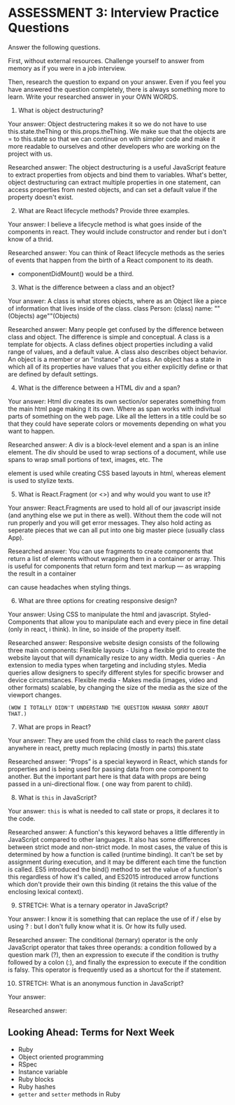 # ASSESSMENT 3: Interview Practice Questions

Answer the following questions.

First, without external resources. Challenge yourself to answer from memory as if you were in a job interview.

Then, research the question to expand on your answer. Even if you feel you have answered the question completely, there is always something more to learn. Write your researched answer in your OWN WORDS.


1. What is object destructuring?

  Your answer: Object destructering makes it so we do not have to use this.state.theThing or this.props.theThing. We make sue that the objects are = to this.state so that we can continue on with simpler code and make it more readable to ourselves and other developers who are working on the project with us.

  Researched answer: The object destructuring is a useful JavaScript feature to extract properties from objects and bind them to variables. What's better, object destructuring can extract multiple properties in one statement, can access properties from nested objects, and can set a default value if the property doesn't exist.



2. What are React lifecycle methods? Provide three examples.

  Your answer: I believe a lifecycle method is what goes inside of the components in react. They would include constructor and render but i don't know of a thrid.  

  Researched answer: You can think of React lifecycle methods as the series of events that happen from the birth of a React component to its death. 
  - componentDidMount() would be a third.



3. What is the difference between a class and an object?

  Your answer: A class is what stores objects, where as an Object like a piece of information that lives inside of the class. 
  class Person: (class)
  name: "" (Objects)
  age""(Objects) 

  Researched answer: Many people get confused by the difference between class and object. The difference is simple and conceptual. A class is a template for objects. A class defines object properties including a valid range of values, and a default value. A class also describes object behavior. An object is a member or an "instance" of a class. An object has a state in which all of its properties have values that you either explicitly define or that are defined by default settings.



4. What is the difference between a HTML div and a span?

  Your answer: Html div creates its own section/or seperates something from the main html page making it its own. Where as span works with indivitual parts of something on the web page. Like all the letters in a title could be <span> so that they could have seperate colors or movements depending on what you want to happen.

  Researched answer: A div is a block-level element and a span is an inline element. The div should be used to wrap sections of a document, while use spans to wrap small portions of text, images, etc. The <div> element is used while creating CSS based layouts in html, whereas <span> element is used to stylize texts.



5. What is React.Fragment (or <>) and why would you want to use it?

  Your answer: React.Fragments are used to hold all of our javascript inside (and anything else we put in there as well). Without them the code will not run properly and you will get error messages. They also hold acting as seperate pieces that we can all put into one big master piece (usually class App).

  Researched answer: You can use fragments to create components that return a list of elements without wrapping them in a container or array. This is useful for components that return form and text markup — as wrapping the result in a container <div> can cause headaches when styling things.



6. What are three options for creating responsive design?

  Your answer: Using CSS to manipulate the html and javascript. Styled-Components that allow you to manipulate each and every piece in fine detail (only in react, i think). In line, so inside of the property itself.

  Researched answer: 
  Responsive website design consists of the following three main components:
    Flexible layouts - Using a flexible grid to create the website layout that will dynamically resize to any width.
    Media queries - An extension to media types when targeting and including styles. Media queries allow designers to specify different styles for specific browser and device circumstances.
    Flexible media - Makes media (images, video and other formats) scalable, by changing the size of the media as the size of the viewport changes.

    (WOW I TOTALLY DIDN'T UNDERSTAND THE QUESTION HAHAHA SORRY ABOUT THAT.)

7. What are props in React?

  Your answer: They are used from the child class to reach the parent class anywhere in react, pretty much replacing (mostly in parts) this.state 

  Researched answer: “Props” is a special keyword in React, which stands for properties and is being used for passing data from one component to another. But the important part here is that data with props are being passed in a uni-directional flow. ( one way from parent to child).



8. What is `this` in JavaScript?

  Your answer: `this` is what is needed to call state or props, it declares it to the code.

  Researched answer: A function's this keyword behaves a little differently in JavaScript compared to other languages. It also has some differences between strict mode and non-strict mode. In most cases, the value of this is determined by how a function is called (runtime binding). It can't be set by assignment during execution, and it may be different each time the function is called. ES5 introduced the bind() method to set the value of a function's this regardless of how it's called, and ES2015 introduced arrow functions which don't provide their own this binding (it retains the this value of the enclosing lexical context).



9. STRETCH: What is a ternary operator in JavaScript?

  Your answer: I know it is something that can replace the use of if / else by using ? : but I don't fully know what it is. Or how its fully used.

  Researched answer: The conditional (ternary) operator is the only JavaScript operator that takes three operands: a condition followed by a question mark (?), then an expression to execute if the condition is truthy followed by a colon (:), and finally the expression to execute if the condition is falsy. This operator is frequently used as a shortcut for the if statement.



10. STRETCH: What is an anonymous function in JavaScript?

  Your answer:

  Researched answer:



## Looking Ahead: Terms for Next Week
- Ruby
- Object oriented programming
- RSpec
- Instance variable
- Ruby blocks
- Ruby hashes
- `getter` and `setter` methods in Ruby
